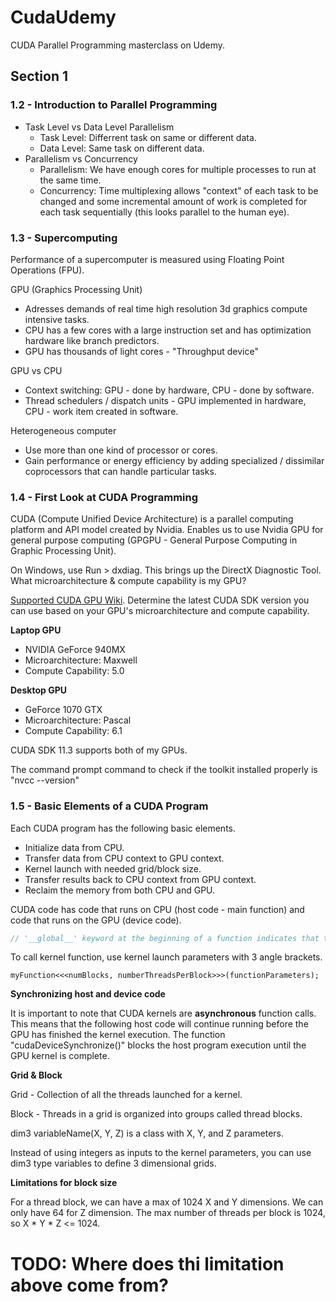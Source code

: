 # CudaUdemy
CUDA Parallel Programming masterclass on Udemy.

## Section 1

### 1.2 - Introduction to Parallel Programming

- Task Level vs Data Level Parallelism
  - Task Level: Differrent task on same or different data.
  - Data Level: Same task on different data.
- Parallelism vs Concurrency
  - Parallelism: We have enough cores for multiple processes to run at the same time.
  - Concurrency: Time multiplexing allows "context" of each task to be changed and some incremental amount of work is completed for each task sequentially (this looks parallel to the human eye).

### 1.3 - Supercomputing

Performance of a supercomputer is measured using Floating Point Operations (FPU).

GPU (Graphics Processing Unit)

- Adresses demands of real time high resolution 3d graphics compute intensive tasks.
- CPU has a few cores with a large instruction set and has optimization hardware like branch predictors.
- GPU has thousands of light cores - "Throughput device"

GPU vs CPU

- Context switching: GPU - done by hardware, CPU - done by software.
- Thread schedulers / dispatch units - GPU implemented in hardware, CPU - work item created in software.

Heterogeneous computer

- Use more than one kind of processor or cores.
- Gain performance or energy efficiency by adding specialized / dissimilar coprocessors that can handle particular tasks.

### 1.4 - First Look at CUDA Programming

CUDA (Compute Unified Device Architecture) is a parallel computing platform and API model created by Nvidia. Enables us to use Nvidia GPU for general purpose computing (GPGPU - General Purpose Computing in Graphic Processing Unit).

On Windows, use Run > dxdiag. This brings up the DirectX Diagnostic Tool. What microarchitecture & compute capability is my GPU?

[Supported CUDA GPU Wiki](https://en.wikipedia.org/wiki/CUDA#GPUs_supported). Determine the latest CUDA SDK version you can use based on your GPU's microarchitecture and compute capability.

**Laptop GPU**

- NVIDIA GeForce 940MX
- Microarchitecture: Maxwell
- Compute Capability: 5.0

**Desktop GPU**

- GeForce 1070 GTX
- Microarchitecture: Pascal
- Compute Capability: 6.1

CUDA SDK 11.3 supports both of my GPUs.

The command prompt command to check if the toolkit installed properly is "nvcc --version"

### 1.5 - Basic Elements of a CUDA Program

Each CUDA program has the following basic elements.

- Initialize data from CPU.
- Transfer data from CPU context to GPU context.
- Kernel launch with needed grid/block size.
- Transfer results back to CPU context from GPU context.
- Reclaim the memory from both CPU and GPU.

CUDA code has code that runs on CPU (host code - main function) and code that runs on the GPU (device code).

```cpp
// '__global__' keyword at the beginning of a function indicates that this is a GPU kernel function.
```

To call kernel function, use kernel launch parameters with 3 angle brackets. 

```cuda
myFunction<<<numBlocks, numberThreadsPerBlock>>>(functionParameters);
```

**Synchronizing host and device code**

It is important to note that CUDA kernels are **asynchronous** function calls. This means that the following host code will continue running before the GPU has finished the kernel execution. The function "cudaDeviceSynchronize()" blocks the host program execution until the GPU kernel is complete. 

**Grid & Block**

Grid - Collection of all the threads launched for a kernel.

Block - Threads in a grid is organized into groups called thread blocks.

dim3 variableName(X, Y, Z) is a class with X, Y, and Z parameters.

Instead of using integers as inputs to the kernel parameters, you can use dim3 type variables to define 3 dimensional grids.

**Limitations for block size**

For a thread block, we can have a max of 1024 X and Y dimensions. We can only have 64 for Z dimension. The max number of threads per block is 1024, so X * Y * Z <= 1024.

# TODO: Where does thi limitation above come from?
